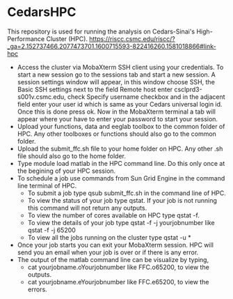 # CedarsHPC
This repository is used for running the analysis on Cedars-Sinai's High-Performance Cluster (HPC). https://riscc.csmc.edu/riscc/?_ga=2.152737466.2077473701.1600715593-822416260.1581018866#link-hpc
 - Access the cluster via MobaXterm SSH client using your credentials. To start a new session go to the sessions tab and start a new session. A session settings window will appear, in this window choose SSH, the Basic SSH settings next to the field Remote host enter csclprd3-s001v.csmc.edu, check Specify username checkbox and in the adjacent field enter your user id which is same as your Cedars universal login id. Once this is done press ok. Now in the MobaXterm terminal a tab will appear where your have to enter your password to start your session.     
 - Upload your functions, data and eeglab toolbox to the common folder of HPC. Any other toolboxes or functions should also go to the common folder.  
 - Upload the submit_ffc.sh file to your home folder on HPC. Any other .sh file should also go to the home folder.  
 - Type module load matlab in the HPC command line. Do this only once at the begining of your HPC session. 
 - To schedule a job use commands from Sun Grid Engine in the command line terminal of HPC. 
     - To submit a job type qsub submit_ffc.sh in the command line of HPC. 
     - To view the status of your job type qstat. If your job is not running this command will not return any outputs.
     - To view the number of cores available on HPC type qstat -f.
     - To view the details of your job type qstat -f -j yourjobnumber like qstat -f -j 65200
     - To view all the jobs running on the cluster type qstat -u \*
 - Once your job starts you can exit your MobaXterm session. HPC will send you an email when your job is over or if there is any error. 
 - The output of the matlab command line can be visualize by typing, 
      - cat yourjobname.oYourjobnumber like FFC.o65200, to view the outputs.
      - cat yourjobname.eYourjobnumber like FFC.e65200, to view the errors.
